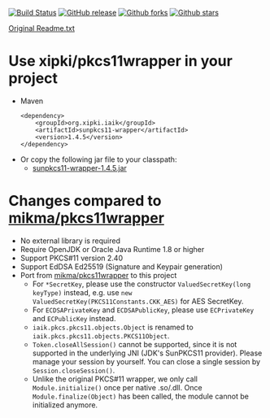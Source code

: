 [![Build Status](https://secure.travis-ci.org/xipki/pkcs11wrapper.svg)](http://travis-ci.org/xipki/pkcs11wrapper)
[![GitHub release](https://img.shields.io/github/release/xipki/pkcs11wrapper.svg)](https://github.com/xipki/pkcs11wrapper/releases)
[![Github forks](https://img.shields.io/github/forks/xipki/pkcs11wrapper.svg)](https://github.com/xipki/pkcs11wrapper/network)
[![Github stars](https://img.shields.io/github/stars/xipki/pkcs11wrapper.svg)](https://github.com/xipki/pkcs11wrapper/stargazers)

[Original Readme.txt](IAIK.Readme.txt)

Use xipki/pkcs11wrapper in your project
=====
- Maven  
  ```
  <dependency>
      <groupId>org.xipki.iaik</groupId>
      <artifactId>sunpkcs11-wrapper</artifactId>
      <version>1.4.5</version>
  </dependency>
  ```
- Or copy the following jar file to your classpath:
  - [sunpkcs11-wrapper-1.4.5.jar](https://github.com/xipki/pkcs11wrapper/releases/download/v1.4.5/sunpkcs11-wrapper-1.4.5.jar)

Changes compared to [mikma/pkcs11wrapper](https://github.com/mikma/pkcs11wrapper)
=============================================

- No external library is required
- Require OpenJDK or Oracle Java Runtime 1.8 or higher
- Support PKCS#11 version 2.40
- Support EdDSA Ed25519 (Signature and Keypair generation)
- Port from [mikma/pkcs11wrapper](https://github.com/mikma/pkcs11wrapper) to this project
  - For `*SecretKey`, please use the constructor `ValuedSecretKey(long keyType)` instead, e.g. use `new ValuedSecretKey(PKCS11Constants.CKK_AES)` for AES SecretKey.
  - For `ECDSAPrivateKey` and `ECDSAPublicKey`, please use `ECPrivateKey` and `ECPublicKey` instead.
  - `iaik.pkcs.pkcs11.objects.Object` is renamed to `iaik.pkcs.pkcs11.objects.PKCS11Object`.
  - `Token.closeAllSession()` cannot be supported, since it is not supported in the underlying JNI (JDK's SunPKCS11 provider). Please manage your session by yourself. You can close a single session by `Session.closeSession()`.
  - Unlike the original PKCS#11 wrapper, we only call `Module.initialize()` once per native .so/.dll. Once `Module.finalize(Object)` has been called, the module cannot be initialized anymore.
